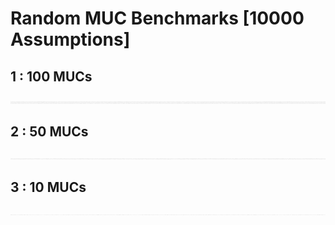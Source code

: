 # Random MUC Benchmarks [10000 Assumptions]

## 1 : 100 MUCs

![](100_mucs/visualization.jpeg)

## 2 : 50 MUCs

![](50_mucs/visualization.jpeg)

## 3 : 10 MUCs

![](10_mucs/visualization.jpeg)

